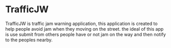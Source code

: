 # TrafficJW 
  TrafficJW is traffic jam warning application, this application is created to help people avoid jam when they moving on the street. the ideal of this app is use submit from others people have or not jam on the way and then notify to the peoples nearby.
